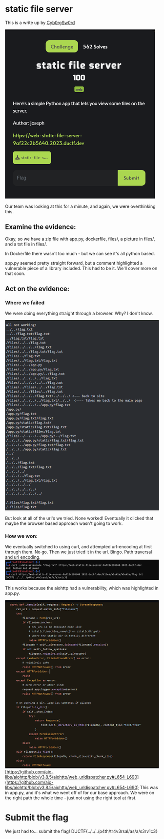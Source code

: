# static file server

This is a write up by [Cyb0rgSw0rd](https://github.com/AlfredSimpson)

![Alt text](image.png)

Our team was looking at this for a minute, and again, we were overthinking this.


## Examine the evidence:

Okay, so we have a zip file with app.py, dockerfile, files/, a picture in files/, and a txt file in files/.

In Dockerfile there wasn't too much - but we can see it's all python based. 

app.py seemed pretty straight forward, but a comment highlighted a vulnerable piece of a library included. This had to be it. We'll cover more on that soon.

## Act on the evidence:

### Where we failed

We were doing everything straight through a browser. Why? I don't know.

![Alt text](image-2.png)

But look at all of the url's we tried. None worked! Eventually it clicked that maybe the browser based approach wasn't going to work.

### How we won:

We eventually switched to using curl, and attempted url-encoding at first through them. No go. Then we just tried it in the url. Bingo. Path traversal and url encoding.
![Alt text](image-1.png)

This works because the aiohttp had a vulnerability, which was highlighted in app.py.

![Vulnerable part of aiohttp](image-3.png)
[https://github.com/aio-libs/aiohttp/blob/v3.8.5/aiohttp/web_urldispatcher.py#L654-L690](https://github.com/aio-libs/aiohttp/blob/v3.8.5/aiohttp/web_urldispatcher.py#L654-L690)
This was in app.py, and it's what we went off of for our base approach. We were on the right path the whole time - just not using the right tool at first. 

# Submit the flag

We just had to... submit the flag!
DUCTF{../../../p4th/tr4v3rsal/as/a/s3rv1c3}

